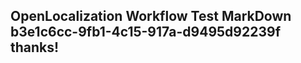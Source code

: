 <properties
ms.topic="hero-topic"
ms.test1="hero-topic"
ms.test2="test"/>


## OpenLocalization Workflow Test MarkDown b3e1c6cc-9fb1-4c15-917a-d9495d92239f thanks!



<!--HONumber=Jul16_HO4-->


